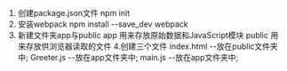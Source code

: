 1. 创建package.json文件
    npm init
2. 安装webpack
    npm install --save_dev webpack
3. 新建文件夹app与public
    app 用来存放原始数据和JavaScript模块
    public 用来存放供浏览器读取的文件
4.创建三个文件
  index.html --放在public文件夹中;
  Greeter.js --放在app文件夹中;
  main.js --放在app文件夹中;


